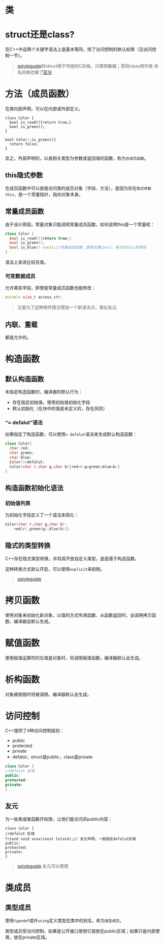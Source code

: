 # 类

# struct还是class?

在C++中这两个关键字语法上是基本等同，除了访问控制的默认权限（见访问控制一节）。

> [gstyleguide](https://google.github.io/styleguide/cppguide.html#Structs_vs._Classes)将struct用于传统的C风格，只携带数据；而将class用作类
> 命名风格也做了[区分](https://google.github.io/styleguide/cppguide.html#Variable_Names)

# 方法（成员函数）

在类内部声明，可以在内部或外部定义。

```
class Color {
  bool is_read(){return true;}
  bool is_green();
}

bool Color::is_green(){
  return false;
}
```

反之，外部声明的，以类相关类型为参数或返回值的函数，称为`非成员函数`。

## this隐式参数

在成员函数中可以直接访问类的成员对象（字段、方法），是因为存在`隐式参数this`，是一个常量指针，指向对象本身。

## 常量成员函数

由于设计原因，常量对象只能调用常量成员函数，如何说明this是一个常量呢：

```cpp
class Color {
  bool is_read(){return true;}
  bool is_green();
  bool is_blue() const;//常量成员函数，使用后置const，表示对this的修饰
}
```

语法上来讲比较另类。

### 可变数据成员

允许某些字段，即使是常量成员函数也能修改：

```cpp
mutable size_t access_ctr;
```

> 又是为了这种例外情况增加一个新语法点，类似友元

## 内联、重载

都是允许的。

# 构造函数

## 默认构造函数

未指定构造函数时，编译器的默认行为：

- 存在指定初始值，使用初始值初始化字段
- 默认初始化（在块中的值是未定义的，存在风险）

### “= defalut”语法

如果指定了构造函数，可以使用`= defalut`语法来生成默认构造函数：

```cpp
class Color{
  char red;
  char green;
  char blue;
  Color()=defalut;
  Color(char r,char g,char b){red=r;g=green;blue=b;}
}
```

## 构造函数初始化语法

### 初始值列表

为初始化字段定义了一个语法来简化：

```cpp
Color(char r,char g,char b):
    red(r),green(g),blue(b){}
```

## 隐式的类型转换

C++存在隐式类型转换，并将其开放自定义类型，底层基于构造函数。

这种转换方式默认开启，可以使用`explicit`来抑制。

> [gstyleguide](https://google.github.io/styleguide/cppguide.html#Implicit_Conversions)

# 拷贝函数

使用对象来初始化新对象，以值的方式传递函数、从函数返回时，会调用拷贝函数，编译器会默认生成。

# 赋值函数

使用赋值运算符的左值是对象时，将调用赋值函数，编译器默认会生成。

# 析构函数

对象被销毁时将被调用。编译器默认会生成。

# 访问控制

C++提供了4种访问控制级别：

- public
- protected
- private
- defalut，struct是public，class是private

```cpp
class Color {
//defalut 区域
public:
protected:
private:
}
```

## 友元

为一些类或者函数开权限，让他们能访问非public内容：

```
class Color {
//defalut 区域
friend void xxxx(const Color&);// 友元声明，一般放在defalut区域
public:
protected:
private:
}
```

> [gstyleguide](https://google.github.io/styleguide/cppguide.html#Friends)
> 友元可以使用

# 类成员

## 类型成员

使用`typedef`或许`using`定义类型在类中的别名，称为`类型成员`。

类型成员受访问控制，如果是公开接口使用它就放在public区域；如果只是内部使用，放在private区域。
